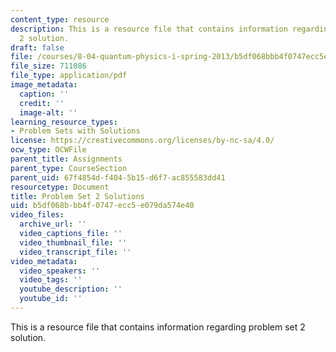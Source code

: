 ```yaml
---
content_type: resource
description: This is a resource file that contains information regarding problem set
  2 solution.
draft: false
file: /courses/8-04-quantum-physics-i-spring-2013/b5df068bbb4f0747ecc5e079da574e40_MIT8_04S13_ps2_sol.pdf
file_size: 711086
file_type: application/pdf
image_metadata:
  caption: ''
  credit: ''
  image-alt: ''
learning_resource_types:
- Problem Sets with Solutions
license: https://creativecommons.org/licenses/by-nc-sa/4.0/
ocw_type: OCWFile
parent_title: Assignments
parent_type: CourseSection
parent_uid: 67f4854d-f404-5b15-d6f7-ac855583dd41
resourcetype: Document
title: Problem Set 2 Solutions
uid: b5df068b-bb4f-0747-ecc5-e079da574e40
video_files:
  archive_url: ''
  video_captions_file: ''
  video_thumbnail_file: ''
  video_transcript_file: ''
video_metadata:
  video_speakers: ''
  video_tags: ''
  youtube_description: ''
  youtube_id: ''
---
```

This is a resource file that contains information regarding problem set 2 solution.